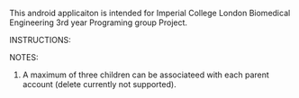 This android applicaiton is intended for Imperial College London Biomedical Engineering 3rd year Programing group Project.


INSTRUCTIONS:



NOTES:
1. A maximum of three children can be associateed with each parent account (delete currently not supported).
